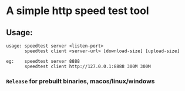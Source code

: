 # A simple http speed test tool

## Usage:

```
usage: speedtest server <listen-port>
       speedtest client <server-url> [download-size] [upload-size]

eg:    speedtest server 8888
       speedtest client http://127.0.0.1:8888 300M 300M
```


### `Release` for prebuilt binaries, macos/linux/windows